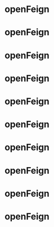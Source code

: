 # openFeign
# openFeign
# openFeign
# openFeign
# openFeign
# openFeign
# openFeign
# openFeign
# openFeign
# openFeign
